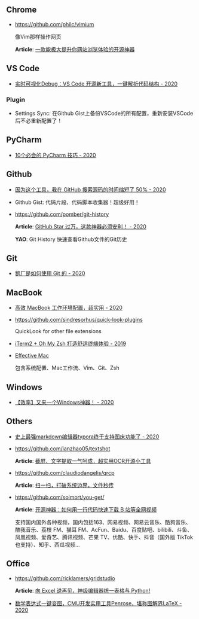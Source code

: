 
## Chrome

- <https://github.com/philc/vimium>

    像Vim那样操作网页

    **Article**: [一款能极大提升你网站浏览体验的开源神器](https://mp.weixin.qq.com/s/W8L3JfLHrlupdCpe5DhlHA)


## VS Code

- [实时可视化Debug：VS Code 开源新工具，一键解析代码结构 - 2020](https://mp.weixin.qq.com/s?__biz=MzI4MDYzNzg4Mw==&mid=2247492092&idx=3&sn=8ff84ed3853f0d6e529a667ddc5d6bf6)

### Plugin

- Settings Sync: 在Github Gist上备份VSCode的所有配置，重新安装VSCode后不必重新配置了！


## PyCharm

- [10个必会的 PyCharm 技巧 - 2020](https://mp.weixin.qq.com/s/d8Zia5P6qtGWpoQXr9Ic-g)


## Github

- [因为这个工具，我在 GitHub 搜索源码的时间缩短了 50% - 2020](https://mp.weixin.qq.com/s?__biz=MzIwOTc2MTUyMg==&mid=2247496468&idx=2&sn=51a91acbf19eb81924db30c5d7749c49)

- Github Gist: 代码片段、代码脚本收集器！超级好用！

- <https://github.com/pomber/git-history>

    **Article**: [GitHub Star 过万，这款神器必须安利！ - 2020](https://mp.weixin.qq.com/s/nDGnpIDeuWMuGl8fxYHA1g)

    **YAO**: Git History 快速查看Github文件的Git历史


## Git

- [鹅厂是如何使用 Git 的 - 2020](https://mp.weixin.qq.com/s/8dpDfIP1SMGNQ2Dv0exagQ)



## MacBook

- [高效 MacBook 工作环境配置，超实用 - 2020](https://mp.weixin.qq.com/s/zCieNAZMXAvkNQkTJhgVsQ)

- <https://github.com/sindresorhus/quick-look-plugins>

    QuickLook for other file extensions

- [iTerm2 + Oh My Zsh 打造舒适终端体验 - 2019](https://zhuanlan.zhihu.com/p/37195261)

- [Effective Mac](http://fullstack.blog/mac/)

    包含系统配置、Mac工作流、Vim、Git、Zsh


## Windows

- [【效率】又来一个Windows神器！ - 2020](https://mp.weixin.qq.com/s/u1WJlVFandjKV1xdMGwrDA)



## Others

- [史上最强markdown编辑器typora终于支持图床功能了 - 2020](https://zhuanlan.zhihu.com/p/137310314)

- <https://github.com/ianzhao05/textshot>

    **Article**: [截屏、文字提取一气呵成，超实用OCR开源小工具](https://mp.weixin.qq.com/s/cKR3B6Av_C4nBzMeAoDYEA)

- <https://github.com/claudiodangelis/qrcp>

    **Article**: [扫一扫，打破系统边界，文件秒传](https://mp.weixin.qq.com/s/Ljyo-1kU02ShJ3NTGGmczA)

- <https://github.com/soimort/you-get/>

    **Article**: [开源神器：如何用一行代码快速下载 B 站等全网视频](https://mp.weixin.qq.com/s/iOjWJPdlk4zpEeFTO9mR9w)

    支持国内国外各种视频，国内包括163、网易视频、网易云音乐、酷狗音乐、酷我音乐、荔枝 FM、猫耳 FM、AcFun、Baidu、百度贴吧、bilibili、斗鱼、凤凰视频、爱奇艺、腾讯视频、芒果 TV、优酷、快手、抖音（国外版 TikTok 也支持）、知乎、西瓜视频...



## Office

- <https://github.com/ricklamers/gridstudio>

    **Article**: [向 Excel 说再见，神级编辑器统一表格与 Python!](https://mp.weixin.qq.com/s/YBpNM0yO38ut4pvRVxYA3w)

- [数学表达式一键变图，CMU开发实用工具Penrose，堪称图解界LaTeX - 2020](https://mp.weixin.qq.com/s/Y8PW3mKbUKgGPdxerqVNKA)